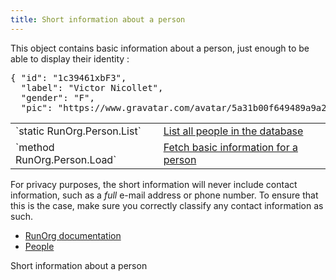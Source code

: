 ```yaml
---
title: Short information about a person
---
```

<div id="body">

This object contains basic information about a person, just enough 
to be able to display their identity : 


<pre class="json">
{ "id": "1c39461xbF3",
  "label": "Victor Nicollet",
  "gender": "F",
  "pic": "https://www.gravatar.com/avatar/5a31b00f649489a9a24d3dc3e8b28060?d=identicon" }
</pre>

<table class="files"><tr><td>
`static RunOrg.Person.List`
</td><td><a href="/docs/js/people/all.md">List all people in the database</a></td></tr><tr><td>
`method RunOrg.Person.Load`
</td><td><a href="/docs/js/people/get.md">Fetch basic information for a person</a></td></tr></table>


For privacy purposes, the short information will never include contact information,
such as a _full_ e-mail address or phone number. To ensure that this is the case, 
make sure you correctly classify any contact information as such. 

</div>
<nav><ul class="above"><li><a href="/docs/js/index.md">RunOrg documentation</a></li><li><a href="/docs/js/people.md">People</a></li></ul><span class="active">Short information about a person</span></nav>
